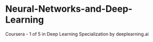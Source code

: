# Neural-Networks-and-Deep-Learning
Coursera - 1 of 5 in Deep Learning Specialization by deeplearning.ai

